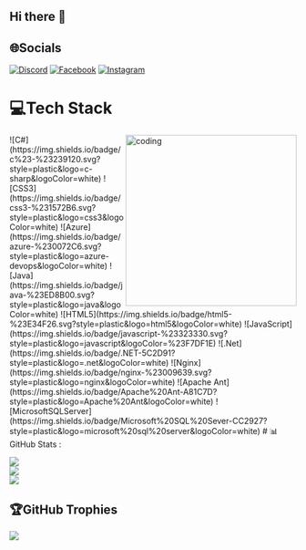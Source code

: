 ## Hi there 👋


## 🌐Socials
[![Discord](https://img.shields.io/badge/Discord-%237289DA.svg?logo=discord&logoColor=white)](htttps://discord.gg/trananthuyen#1478) [![Facebook](https://img.shields.io/badge/Facebook-%231877F2.svg?logo=Facebook&logoColor=white)](https://facebook.com/profile.php?id=100007448688479) [![Instagram](https://img.shields.io/badge/Instagram-%23E4405F.svg?logo=Instagram&logoColor=white)](https://instagram.com/https://www.instagram.com/anthuyen00/) 

# 💻Tech Stack
<img align="right" alt="coding" width="300" hight="170" src="https://gifdb.com/images/high/adorable-white-cat-typing-on-keyboard-mcx89p34ojfj25fh.gif">
![C#](https://img.shields.io/badge/c%23-%23239120.svg?style=plastic&logo=c-sharp&logoColor=white) ![CSS3](https://img.shields.io/badge/css3-%231572B6.svg?style=plastic&logo=css3&logoColor=white) ![Azure](https://img.shields.io/badge/azure-%230072C6.svg?style=plastic&logo=azure-devops&logoColor=white) ![Java](https://img.shields.io/badge/java-%23ED8B00.svg?style=plastic&logo=java&logoColor=white) ![HTML5](https://img.shields.io/badge/html5-%23E34F26.svg?style=plastic&logo=html5&logoColor=white) ![JavaScript](https://img.shields.io/badge/javascript-%23323330.svg?style=plastic&logo=javascript&logoColor=%23F7DF1E) ![.Net](https://img.shields.io/badge/.NET-5C2D91?style=plastic&logo=.net&logoColor=white) ![Nginx](https://img.shields.io/badge/nginx-%23009639.svg?style=plastic&logo=nginx&logoColor=white) ![Apache Ant](https://img.shields.io/badge/Apache%20Ant-A81C7D?style=plastic&logo=Apache%20Ant&logoColor=white) ![MicrosoftSQLServer](https://img.shields.io/badge/Microsoft%20SQL%20Sever-CC2927?style=plastic&logo=microsoft%20sql%20server&logoColor=white)
# 📊GitHub Stats :


![](https://github-readme-stats.vercel.app/api?username=trananthuyen&theme=dark&hide_border=true&include_all_commits=true&count_private=true)<br/>
![](https://github-readme-streak-stats.herokuapp.com/?user=trananthuyen&theme=dark&hide_border=true)<br/>
![](https://github-readme-stats.vercel.app/api/top-langs/?username=trananthuyen&theme=dark&hide_border=true&include_all_commits=true&count_private=true&layout=compact)



## 🏆GitHub Trophies
![](https://github-trophies.vercel.app/?username=trananthuyen&theme=radical&no-frame=false&no-bg=false&margin-w=4)



